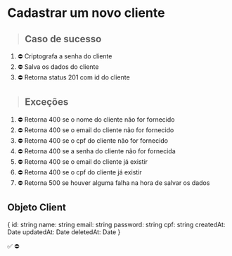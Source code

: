 # Cadastrar um novo cliente

> ## Caso de sucesso

1. ⛔ Criptografa a senha do cliente
2. ⛔ Salva os dados do cliente
3. ⛔ Retorna status 201 com id do cliente

> ## Exceções
1. ⛔ Retorna 400 se o nome do cliente não for fornecido
2. ⛔ Retorna 400 se o email do cliente não for fornecido
3. ⛔ Retorna 400 se o cpf do cliente não for fornecido
4. ⛔ Retorna 400 se a senha do cliente não for fornecida
5. ⛔ Retorna 400 se o email do cliente já existir
6. ⛔ Retorna 400 se o cpf do cliente já existir
5. ⛔ Retorna 500 se houver alguma falha na hora de salvar os dados


## Objeto Client
{
  	id: string
    name: string
    email: string
    password: string
    cpf: string
    createdAt: Date
    updatedAt: Date
    deletedAt: Date
}

✅
⛔
